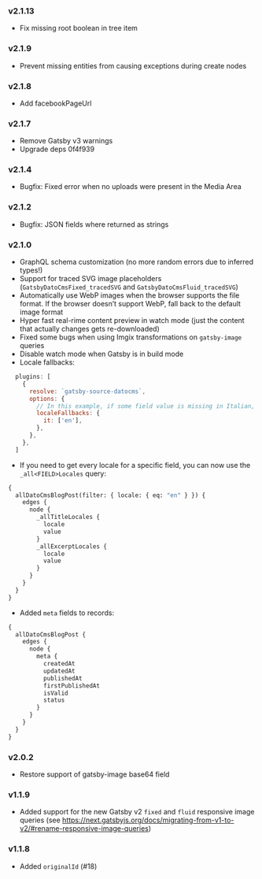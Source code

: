 ### v2.1.13

- Fix missing root boolean in tree item

### v2.1.9

- Prevent missing entities from causing exceptions during create nodes

### v2.1.8

- Add facebookPageUrl

### v2.1.7

- Remove Gatsby v3 warnings
- Upgrade deps  0f4f939

### v2.1.4

* Bugfix: Fixed error when no uploads were present in the Media Area

### v2.1.2

* Bugfix: JSON fields where returned as strings

### v2.1.0

* GraphQL schema customization (no more random errors due to inferred types!)
* Support for traced SVG image placeholders (`GatsbyDatoCmsFixed_tracedSVG` and `GatsbyDatoCmsFluid_tracedSVG`)
* Automatically use WebP images when the browser supports the file format. If the browser doesn’t support WebP, fall back to the default image format
* Hyper fast real-rime content preview in watch mode (just the content that actually changes gets re-downloaded)
* Fixed some bugs when using Imgix transformations on `gatsby-image` queries
* Disable watch mode when Gatsby is in build mode
* Locale fallbacks:

```js
  plugins: [
    {
      resolve: `gatsby-source-datocms`,
      options: {
        // In this example, if some field value is missing in Italian, fall back to English
        localeFallbacks: {
          it: ['en'],
        },
      },
    },
  ]
```

* If you need to get every locale for a specific field, you can now use the `_all<FIELD>Locales` query:

```graphql
{
  allDatoCmsBlogPost(filter: { locale: { eq: "en" } }) {
    edges {
      node {
        _allTitleLocales {
          locale
          value
        }
        _allExcerptLocales {
          locale
          value
        }
      }
    }
  }
}
```

* Added `meta` fields to records:

```graphql
{
  allDatoCmsBlogPost {
    edges {
      node {
        meta {
          createdAt
          updatedAt
          publishedAt
          firstPublishedAt
          isValid
          status
        }
      }
    }
  }
}
```

### v2.0.2

* Restore support of gatsby-image base64 field

### v1.1.9

* Added support for the new Gatsby v2 `fixed` and `fluid` responsive image queries (see https://next.gatsbyjs.org/docs/migrating-from-v1-to-v2/#rename-responsive-image-queries)

### v1.1.8

* Added `originalId` (#18)
